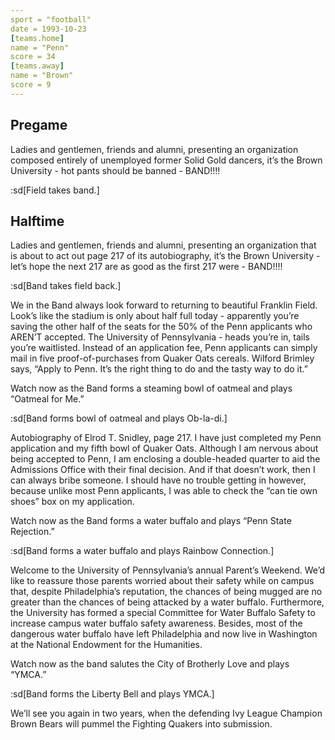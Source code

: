 ```yaml
---
sport = "football"
date = 1993-10-23
[teams.home]
name = "Penn"
score = 34
[teams.away]
name = "Brown"
score = 9
---
```


## Pregame

Ladies and gentlemen, friends and alumni, presenting an organization composed entirely of unemployed former Solid Gold dancers, it’s the Brown University - hot pants should be banned - BAND!!!!

:sd[Field takes band.]

## Halftime

Ladies and gentlemen, friends and alumni, presenting an organization that is about to act out page 217 of its autobiography, it’s the Brown University - let’s hope the next 217 are as good as the first 217 were - BAND!!!!

:sd[Band takes field back.]

We in the Band always look forward to returning to beautiful Franklin Field. Look’s like the stadium is only about half full today - apparently you’re saving the other half of the seats for the 50% of the Penn applicants who AREN’T accepted. The University of Pennsylvania - heads you’re in, tails you’re waitlisted. Instead of an application fee, Penn applicants can simply mail in five proof-of-purchases from Quaker Oats cereals. Wilford Brimley says, “Apply to Penn. It’s the right thing to do and the tasty way to do it.”

Watch now as the Band forms a steaming bowl of oatmeal and plays “Oatmeal for Me.”

:sd[Band forms bowl of oatmeal and plays Ob-la-di.]

Autobiography of Elrod T. Snidley, page 217. I have just completed my Penn application and my fifth bowl of Quaker Oats. Although I am nervous about being accepted to Penn, I am enclosing a double-headed quarter to aid the Admissions Office with their final decision. And if that doesn’t work, then I can always bribe someone. I should have no trouble getting in however, because unlike most Penn applicants, I was able to check the “can tie own shoes” box on my application.

Watch now as the Band forms a water buffalo and plays “Penn State Rejection.”

:sd[Band forms a water buffalo and plays Rainbow Connection.]

Welcome to the University of Pennsylvania’s annual Parent’s Weekend. We’d like to reassure those parents worried about their safety while on campus that, despite Philadelphia’s reputation, the chances of being mugged are no greater than the chances of being attacked by a water buffalo. Furthermore, the University has formed a special Committee for Water Buffalo Safety to increase campus water buffalo safety awareness. Besides, most of the dangerous water buffalo have left Philadelphia and now live in Washington at the National Endowment for the Humanities.

Watch now as the band salutes the City of Brotherly Love and plays “YMCA.”

:sd[Band forms the Liberty Bell and plays YMCA.]

We’ll see you again in two years, when the defending Ivy League Champion Brown Bears will pummel the Fighting Quakers into submission.
